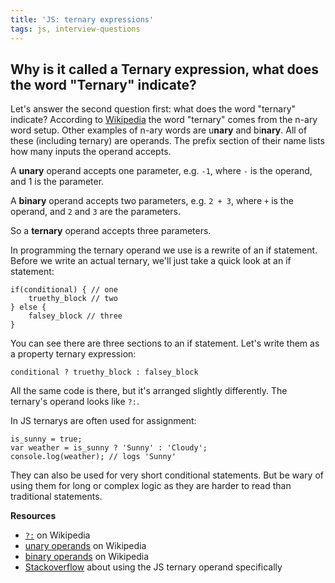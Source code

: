 ```yaml
---
title: 'JS: ternary expressions'
tags: js, interview-questions
---
```


## Why is it called a Ternary expression, what does the word "Ternary" indicate?

Let's answer the second question first: what does the word "ternary" indicate? According to [Wikipedia](http://en.wikipedia.org/wiki/Ternary_operation) the word "ternary" comes from the n-ary word setup. Other examples of n-ary words are u**nary** and bi**nary**. All of these (including ternary) are operands. The prefix section of their name lists how many inputs the operand accepts.

A **unary** operand accepts one parameter, e.g. `-1`, where `-` is the operand, and 1 is the parameter.

A **binary** operand accepts two parameters, e.g. `2 + 3`, where `+` is the operand, and `2` and `3` are the parameters.

So a **ternary** operand accepts three parameters.

In programming the ternary operand we use is a rewrite of an if statement. Before we write an actual ternary, we'll just take a quick look at an if statement:

```
if(conditional) { // one
    truethy_block // two
} else {
    falsey_block // three
}
```

You can see there are three sections to an if statement. Let's write them as a property ternary expression:

```
conditional ? truethy_block : falsey_block
```

All the same code is there, but it's arranged slightly differently. The ternary's operand looks like `?:`.

In JS ternarys are often used for assignment:

```
is_sunny = true;
var weather = is_sunny ? 'Sunny' : 'Cloudy';
console.log(weather); // logs 'Sunny'
```

They can also be used for very short conditional statements. But be wary of using them for long or complex logic as they are harder to read than traditional statements.

**Resources**

* [`?:`](http://en.wikipedia.org/wiki/%3F:) on Wikipedia
* [unary operands](http://en.wikipedia.org/wiki/Unary_operation) on Wikipedia
* [binary operands](http://en.wikipedia.org/wiki/Binary_operation) on Wikipedia
* [Stackoverflow](http://stackoverflow.com/questions/6259982/js-how-to-use-the-ternary-operator) about using the JS ternary operand specifically


